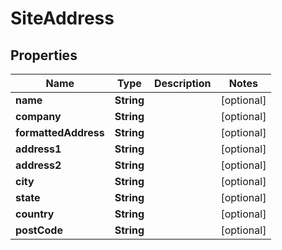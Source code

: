 

# SiteAddress


## Properties

Name | Type | Description | Notes
------------ | ------------- | ------------- | -------------
**name** | **String** |  |  [optional]
**company** | **String** |  |  [optional]
**formattedAddress** | **String** |  |  [optional]
**address1** | **String** |  |  [optional]
**address2** | **String** |  |  [optional]
**city** | **String** |  |  [optional]
**state** | **String** |  |  [optional]
**country** | **String** |  |  [optional]
**postCode** | **String** |  |  [optional]



